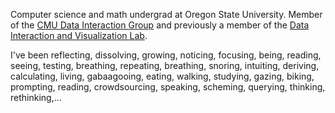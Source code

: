 Computer science and math undergrad at Oregon State University. Member of the [CMU Data Interaction Group](https://dig.cmu.edu/) and previously a member of the [Data Interaction and Visualization Lab](https://minsuk.com/).

I've been reflecting, dissolving, growing, noticing, focusing, being, reading, seeing, testing, breathing, repeating, breathing, snoring, intuiting, deriving, calculating, living, gabaagooing, eating, walking, studying, gazing, biking, prompting, reading, crowdsourcing, speaking, scheming, querying, thinking, rethinking,...
